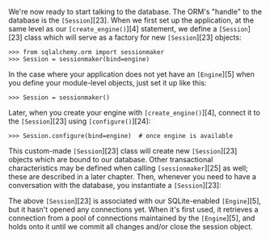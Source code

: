 We're now ready to start talking to the database. The ORM's "handle" to the database is the `[Session`][23]. When we first set up the application, at the same level as our `[create_engine()`][4] statement, we define a `[Session`][23] class which will serve as a factory for new `[Session`][23] objects:
    
```    
>>> from sqlalchemy.orm import sessionmaker
>>> Session = sessionmaker(bind=engine)
```

In the case where your application does not yet have an `[Engine`][5] when you define your module-level objects, just set it up like this:
    
```    
>>> Session = sessionmaker()
```

Later, when you create your engine with `[create_engine()`][4], connect it to the `[Session`][23] using `[configure()`][24]:
    
```    
>>> Session.configure(bind=engine)  # once engine is available
```

This custom-made `[Session`][23] class will create new `[Session`][23] objects which are bound to our database. Other transactional characteristics may be defined when calling `[sessionmaker`][25] as well; these are described in a later chapter. Then, whenever you need to have a conversation with the database, you instantiate a `[Session`][23]:

The above `[Session`][23] is associated with our SQLite-enabled `[Engine`][5], but it hasn't opened any connections yet. When it's first used, it retrieves a connection from a pool of connections maintained by the `[Engine`][5], and holds onto it until we commit all changes and/or close the session object.
